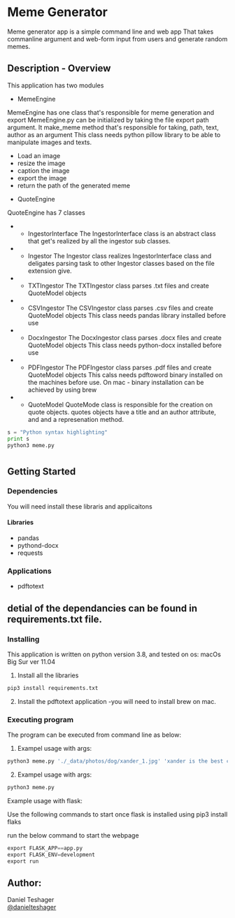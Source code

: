 # Meme Generator

Meme generator app is a simple command line and web app
That takes commanline argument and web-form input from 
users and generate random memes. 

## Description - Overview

This application has two modules

* MemeEngine

MemeEngine has one class that's responsible for meme generation and export
MemeEngine.py can be initialized by taking the file export path argument. 
It make_meme method that's responsible for taking, path, text, author as an argument
This class needs python pillow library to be able to manipulate images and texts. 
- Load an image
- resize the image
- caption the image 
- export the image
- return the path of the generated meme

* QuoteEngine

QuoteEngine has 7 classes

* - IngestorInterface 
The IngestorInterface class is an abstract class that get's realized by all the ingestor 
sub classes.
* - Ingestor
The Ingestor class realizes IngestorInterface class and deligates parsing task to 
other Ingestor classes based on the file extension give. 
* - TXTIngestor
The TXTIngestor class parses .txt files and create QuoteModel objects

* - CSVIngestor
The CSVIngestor class parses .csv files and create QuoteModel objects
This class needs pandas library installed before use

* - DocxIngestor
The DocxIngestor class parses .docx files and create QuoteModel objects
This class needs python-docx installed before use

* - PDFIngestor
The PDFIngestor class parses .pdf files and create QuoteModel objects
This calss needs pdftoword binary installed on the machines before use.
On mac - binary installation can be achieved by using brew

* - QuoteModel
QuoteMode class is responsible for the creation on quote objects.
quotes objects have a title and an author attribute, and and 
a represenation method. 


```python
s = "Python syntax highlighting"
print s
python3 meme.py

```

#
## Getting Started

### Dependencies
You will need install these libraris and applicaitons
#### Libraries
* pandas
* pythond-docx
* requests
### Applications
* pdftotext

## detial of the dependancies can be found in requirements.txt file.

### Installing
This application is written on python version 3.8, and tested on os: macOs Big Sur ver 11.04

1. Install all the libraries 
```python
pip3 install requirements.txt
```
2. Install the pdftotext application -you will need to install brew on mac.

### Executing program
The program can be executed from command line as below:

1. Exampel usage with args:

```python
python3 meme.py './_data/photos/dog/xander_1.jpg' 'xander is the best cat in Mars' 'James bond'
```

2. Exampel usage with args:

```python
python3 meme.py
```

Example usage with flask:

Use the following commands to start 
once flask is installed using pip3 install flaks 

run the below command to start the webpage 
```python
export FLASK_APP==app.py
export FLASK_ENV=development
export run
```


## Author:
Daniel Teshager  
[@danielteshager](https://twitter.com/danteshager)
